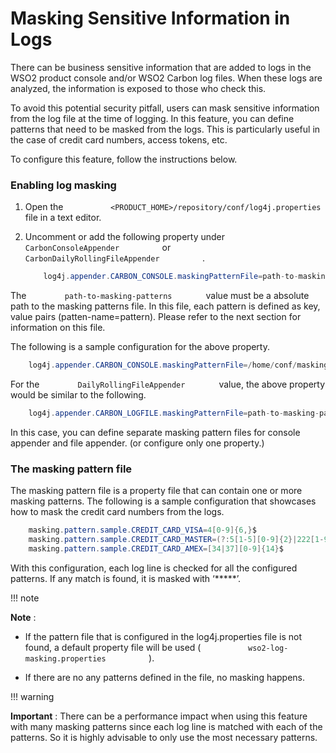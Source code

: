 # Masking Sensitive Information in Logs

There can be business sensitive information that are added to logs in
the WSO2 product console and/or WSO2 Carbon log files. When these logs
are analyzed, the information is exposed to those who check this.

To avoid this potential security pitfall, users can mask sensitive
information from the log file at the time of logging. In this feature,
you can define patterns that need to be masked from the logs. This is
particularly useful in the case of credit card numbers, access tokens,
etc.

To configure this feature, follow the instructions below.

### Enabling log masking

1.  Open the
    `           <PRODUCT_HOME>/repository/conf/log4j.properties          `
    file in a text editor.

2.  Uncomment or add the following property under
    `           CarbonConsoleAppender          ` or
    `           CarbonDailyRollingFileAppender          ` .  

    ``` java
        log4j.appender.CARBON_CONSOLE.maskingPatternFile=path-to-masking-patterns
    ```

The `         path-to-masking-patterns        ` value must be a absolute
path to the masking patterns file. In this file, each pattern is defined
as key, value pairs (patten-name=pattern). Please refer to the next
section for information on this file.

The following is a sample configuration for the above property.

``` java
    log4j.appender.CARBON_CONSOLE.maskingPatternFile=/home/conf/masking-patterns.properties
```

For the `         DailyRollingFileAppender        ` value, the above
property would be similar to the following.

``` java
    log4j.appender.CARBON_LOGFILE.maskingPatternFile=path-to-masking-patterns
```

In this case, you can define separate masking pattern files for console
appender and file appender. (or configure only one property.)

### The masking pattern file

The masking pattern file is a property file that can contain one or more
masking patterns. The following is a sample configuration that showcases
how to mask the credit card numbers from the logs.

``` java
    masking.pattern.sample.CREDIT_CARD_VISA=4[0-9]{6,}$
    masking.pattern.sample.CREDIT_CARD_MASTER=(?:5[1-5][0-9]{2}|222[1-9]|22[3-9][0-9]|2[3-6][0-9]{2}|27[01][0-9]|2720)[0-9]{12}
    masking.pattern.sample.CREDIT_CARD_AMEX=[34|37][0-9]{14}$
```

With this configuration, each log line is checked for all the configured
patterns. If any match is found, it is masked with ‘\*\*\*\*\*’.

!!! note

**Note** :

-   If the pattern file that is configured in the log4j.properties file
    is not found, a default property file will be used (
    `           wso2-log-masking.properties          ` ).

-   If there are no any patterns defined in the file, no masking
    happens.

!!! warning

**Important** : There can be a performance impact when using this
feature with many masking patterns since each log line is matched with
each of the patterns. So it is highly advisable to only use the most
necessary patterns.

